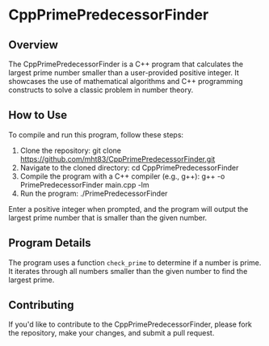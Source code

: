 # CppPrimePredecessorFinder

## Overview
The CppPrimePredecessorFinder is a C++ program that calculates the largest prime number smaller than a user-provided positive integer. It showcases the use of mathematical algorithms and C++ programming constructs to solve a classic problem in number theory.

## How to Use
To compile and run this program, follow these steps:

1. Clone the repository:
git clone https://github.com/mht83/CppPrimePredecessorFinder.git
2. Navigate to the cloned directory:
cd CppPrimePredecessorFinder
3. Compile the program with a C++ compiler (e.g., g++):
g++ -o PrimePredecessorFinder main.cpp -lm
4. Run the program:
./PrimePredecessorFinder

Enter a positive integer when prompted, and the program will output the largest prime number that is smaller than the given number.

## Program Details
The program uses a function `check_prime` to determine if a number is prime. It iterates through all numbers smaller than the given number to find the largest prime.

## Contributing
If you'd like to contribute to the CppPrimePredecessorFinder, please fork the repository, make your changes, and submit a pull request.
